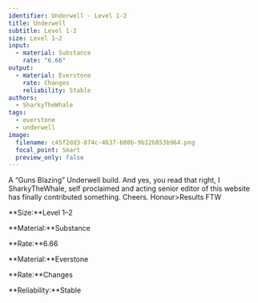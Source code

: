 ```yaml
---
identifier: Underwell - Level 1-2
title: Underwell
subtitle: Level 1-2
size: Level 1–2
input:
  - material: Substance
    rate: "6.66"
output:
  - material: Everstone
    rate: Changes
    reliability: Stable
authors:
  - SharkyTheWhale
tags:
  - everstone
  - underwell
image:
  filename: c45f2dd3-874c-4637-b08b-9b12b853b964.png
  focal_point: Smart
  preview_only: false
---
```

A “Guns Blazing” Underwell build.  And yes, you read that right, I SharkyTheWhale, self proclaimed and acting senior editor of this website has finally contributed something. Cheers. Honour>Results FTW

**Size:**Level 1–2

**Material:**Substance

**Rate:**6.66

**Material:**Everstone

**Rate:**Changes

**Reliability:**Stable